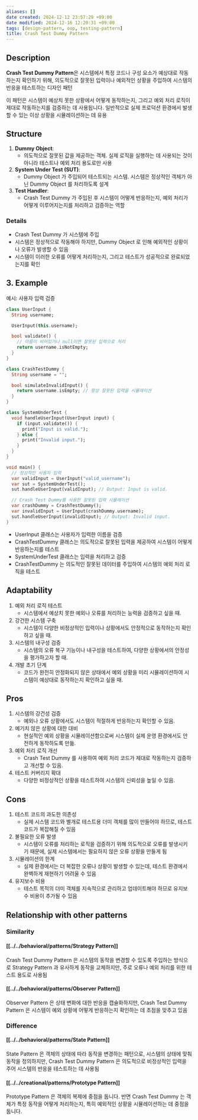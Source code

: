 ```yaml
---
aliases: []
date created: 2024-12-12 23:57:29 +09:00
date modified: 2024-12-16 12:20:31 +09:00
tags: [design-pattern, oop, testing-pattern]
title: Crash Test Dummy Pattern
---
```


## Description

**Crash Test Dummy Pattern**은 시스템에서 특정 코드나 구성 요소가 예상대로 작동하는지 확인하기 위해, 의도적으로 잘못된 입력이나 예외적인 상황을 주입하여 시스템의 반응을 테스트하는 디자인 패턴

이 패턴은 시스템이 예상치 못한 상황에서 어떻게 동작하는지, 그리고 예외 처리 로직이 제대로 작동하는지를 검증하는 데 사용됩니다. 일반적으로 실제 프로덕션 환경에서 발생할 수 있는 이상 상황을 시뮬레이션하는 데 유용

## Structure

1. **Dummy Object**:
   - 의도적으로 잘못된 값을 제공하는 객체. 실제 로직을 실행하는 데 사용되는 것이 아니라 테스트나 예외 처리 용도로만 사용
2. **System Under Test (SUT)**:
   - Dummy Object 가 주입되어 테스트되는 시스템. 시스템은 정상적인 객체가 아닌 Dummy Object 를 처리하도록 설계
3. **Test Handler**:
   - Crash Test Dummy 가 주입된 후 시스템이 어떻게 반응하는지, 예외 처리가 어떻게 이루어지는지를 처리하고 검증하는 역할

### Details

- Crash Test Dummy 가 시스템에 주입
- 시스템은 정상적으로 작동해야 하지만, Dummy Object 로 인해 예외적인 상황이나 오류가 발생할 수 있음
- 시스템이 이러한 오류를 어떻게 처리하는지, 그리고 테스트가 성공적으로 완료되었는지를 확인

## 3. Example

예시: 사용자 입력 검증

```dart
class UserInput {
  String username;

  UserInput(this.username);

  bool validate() {
    // 이름이 비어있거나 null이면 잘못된 입력으로 처리
    return username.isNotEmpty;
  }
}

class CrashTestDummy {
  String username = "";

  bool simulateInvalidInput() {
    return username.isEmpty; // 항상 잘못된 입력을 시뮬레이션
  }
}

class SystemUnderTest {
  void handleUserInput(UserInput input) {
    if (input.validate()) {
      print("Input is valid.");
    } else {
      print("Invalid input.");
    }
  }
}

void main() {
  // 정상적인 사용자 입력
  var validInput = UserInput("valid_username");
  var sut = SystemUnderTest();
  sut.handleUserInput(validInput); // Output: Input is valid.

  // Crash Test Dummy를 사용한 잘못된 입력 시뮬레이션
  var crashDummy = CrashTestDummy();
  var invalidInput = UserInput(crashDummy.username);
  sut.handleUserInput(invalidInput); // Output: Invalid input.
}
```

- UserInput 클래스는 사용자가 입력한 이름을 검증
- CrashTestDummy 클래스는 의도적으로 잘못된 입력을 제공하여 시스템이 어떻게 반응하는지를 테스트
- SystemUnderTest 클래스는 입력을 처리하고 검증
- CrashTestDummy 는 의도적인 잘못된 데이터를 주입하여 시스템의 예외 처리 로직을 테스트

## Adaptability

1. 예외 처리 로직 테스트
   - 시스템에서 예상치 못한 예외나 오류를 처리하는 능력을 검증하고 싶을 때.
2. 강건한 시스템 구축
   - 시스템이 다양한 비정상적인 입력이나 상황에서도 안정적으로 동작하는지 확인하고 싶을 때.
3. 시스템의 내구성 검증
   - 시스템의 오류 복구 기능이나 내구성을 테스트하여, 다양한 상황에서의 안정성을 평가하고자 할 때.
4. 개발 초기 단계
   - 코드가 완전히 안정화되지 않은 상태에서 예외 상황을 미리 시뮬레이션하여 시스템이 예상대로 동작하는지 확인하고 싶을 때.

## Pros

1. 시스템의 강건성 검증
   - 예외나 오류 상황에서도 시스템이 적절하게 반응하는지 확인할 수 있음.
2. 예기치 않은 상황에 대한 대비
   - 현실적인 예외 상황을 시뮬레이션함으로써 시스템이 실제 운영 환경에서도 안전하게 동작하도록 만듦.
3. 예외 처리 로직 개선
   - Crash Test Dummy 를 사용하여 예외 처리 코드가 제대로 작동하는지 검증하고 개선할 수 있음.
4. 테스트 커버리지 확대
   - 다양한 비정상적인 상황을 테스트하여 시스템의 신뢰성을 높일 수 있음.

## Cons

1. 테스트 코드의 과도한 의존성
   - 실제 시스템 코드와 별개로 테스트용 더미 객체를 많이 만들어야 하므로, 테스트 코드가 복잡해질 수 있음
2. 불필요한 오류 발생
   - 시스템이 오류를 처리하는 로직을 검증하기 위해 의도적으로 오류를 발생시키기 때문에, 실제 시스템에서는 필요하지 않은 오류 상황을 만들게 됨
3. 시뮬레이션의 한계
   - 실제 환경에서는 더 복잡한 오류나 상황이 발생할 수 있는데, 테스트 환경에서 완벽하게 재현하기 어려울 수 있음
4. 유지보수 비용
   - 테스트 목적의 더미 객체를 지속적으로 관리하고 업데이트해야 하므로 유지보수 비용이 추가될 수 있음

## Relationship with other patterns

### Similarity

#### [[../../behavioral/patterns/Strategy Pattern]]

Crash Test Dummy Pattern 은 시스템의 동작을 변경할 수 있도록 주입하는 방식으로 Strategy Pattern 과 유사하게 동작을 교체하지만, 주로 오류나 예외 처리를 위한 테스트 용도로 사용됨

#### [[../../behavioral/patterns/Observer Pattern]]

Observer Pattern 은 상태 변화에 대한 반응을 캡슐화하지만, Crash Test Dummy Pattern 은 시스템이 예외 상황에 어떻게 반응하는지 확인하는 데 초점을 맞추고 있음

### Difference

#### [[../../behavioral/patterns/State Pattern]]

State Pattern 은 객체의 상태에 따라 동작을 변경하는 패턴으로, 시스템의 상태에 맞춰 동작을 정의하지만, Crash Test Dummy Pattern 은 의도적으로 비정상적인 입력을 주어 시스템의 반응을 테스트하는 데 사용됨

#### [[../../creational/patterns/Prototype Pattern]]

Prototype Pattern 은 객체의 복제에 중점을 둡니다. 반면 Crash Test Dummy 는 객체가 특정 동작을 어떻게 처리하는지, 특히 예외적인 상황을 시뮬레이션하는 데 중점을 둡니다.
